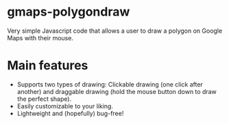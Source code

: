 # gmaps-polygondraw
Very simple Javascript code that allows a user to draw a polygon on Google Maps with their mouse.

# Main features
- Supports two types of drawing: Clickable drawing (one click after another) and draggable drawing (hold the mouse button down to draw the perfect shape).
- Easily customizable to your liking.
- Lightweight and (hopefully) bug-free!


